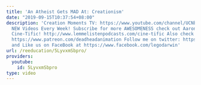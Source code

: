 ```yaml
---
title: 'An Atheist Gets MAD At: Creationism'
date: "2019-09-15T10:37:54+08:00"
description: 'Creation Moments TV: https://www.youtube.com/channel/UCNbjmexynuLx3rOO2p5iNhA
  NEW Videos Every Week! Subscribe for more AWESOMENESS check out Aaron''s podcast:
  Cine-Tific! http://www.lemmelistenpodcasts.com/cine-tific Also check us out on Patreon!:
  https://www.patreon.com/deadheadanimation Follow me on twitter: https://twitter.com/professordarwin
  and Like us on FaceBook at https://www.facebook.com/legodarwin'
url: /reeducation/5LyvxmSbpro/
providers:
  youtube:
    id: 5LyvxmSbpro
type: video
---
```

